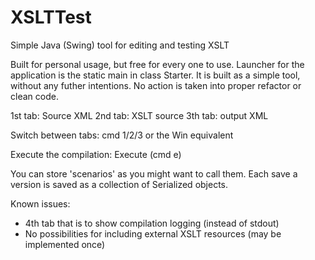 # XSLTTest
Simple Java (Swing) tool for editing and testing XSLT

Built for personal usage, but free for every one to use. Launcher for the application is the static main in class Starter.
It is built as a simple tool, without any futher intentions. No action is taken into proper refactor or clean code.

1st tab: Source XML
2nd tab: XSLT source
3th tab: output XML

Switch between tabs: cmd 1/2/3 or the Win equivalent

Execute the compilation: Execute (cmd e)

You can store 'scenarios' as you might want to call them. Each save a version is saved as a collection of Serialized objects. 

Known issues: 
- 4th tab that is to show compilation logging (instead of stdout)
- No possibilities for including external XSLT resources (may be implemented once)


